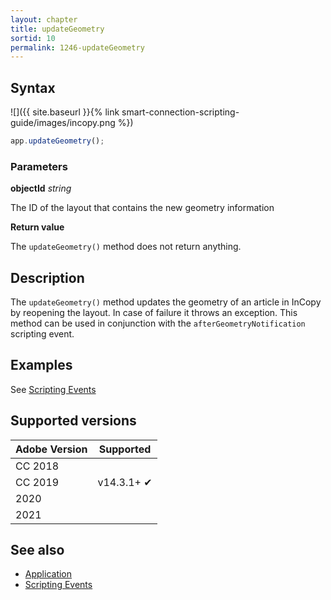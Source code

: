 ```yaml
---
layout: chapter
title: updateGeometry
sortid: 10
permalink: 1246-updateGeometry
---
```

## Syntax

![]({{ site.baseurl }}{% link smart-connection-scripting-guide/images/incopy.png %})
```javascript
app.updateGeometry();
```

### Parameters

**objectId** *string*

The ID of the layout that contains the new geometry information

**Return value**

The `updateGeometry()` method does not return anything.

## Description

The `updateGeometry()` method updates the geometry of an article in InCopy by reopening the layout. In case of failure it throws an exception. This method can be used in conjunction with the `afterGeometryNotification` scripting event.

## Examples

See [Scripting Events](./afterGeometryNotification.md)


## Supported versions

| Adobe Version | Supported |
|---------------|---------|
| CC 2018       |        |
| CC 2019       | v14.3.1+ ✔       |
| 2020          |        |
| 2021          |        |

## See also

* [Application](./index.md)
* [Scripting Events](./afterGeometryNotification.md)
